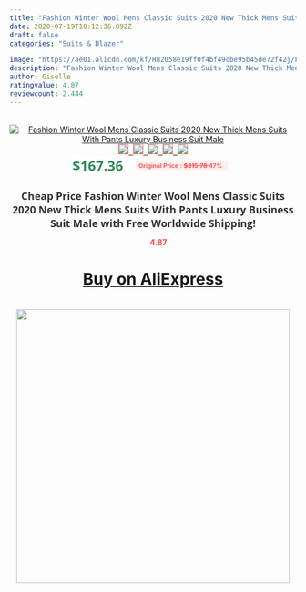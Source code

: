 ```yaml
---
title: "Fashion Winter Wool Mens Classic Suits 2020 New Thick Mens Suits With Pants Luxury Business Suit Male"
date: 2020-07-19T10:12:36.892Z
draft: false
categories: "Suits & Blazer"

image: "https://ae01.alicdn.com/kf/H82058e19ff0f4bf49cbe95b45de72f42j/Fashion-Winter-Wool-Mens-Classic-Suits-2020-New-Thick-Mens-Suits-With-Pants-Luxury-Business-Suit.jpg"
description: "Fashion Winter Wool Mens Classic Suits 2020 New Thick Mens Suits With Pants Luxury Business Suit Male"
author: Giselle
ratingvalue: 4.87
reviewcount: 2.444
---
```

<br>
<div style="text-align: center;">
<a href="https://s.click.aliexpress.com/e/_9iZzTf" target="_blank" rel="nofollow noopener noreferrer"><img alt="Fashion Winter Wool Mens Classic Suits 2020 New Thick Mens Suits With Pants Luxury Business Suit Male" class="magnifier-image" src="https://ae01.alicdn.com/kf/H82058e19ff0f4bf49cbe95b45de72f42j/Fashion-Winter-Wool-Mens-Classic-Suits-2020-New-Thick-Mens-Suits-With-Pants-Luxury-Business-Suit.jpg_640x640.jpg">
<br>
<img style="border:1px solid salmon" src="https://ae01.alicdn.com/kf/H82058e19ff0f4bf49cbe95b45de72f42j/Fashion-Winter-Wool-Mens-Classic-Suits-2020-New-Thick-Mens-Suits-With-Pants-Luxury-Business-Suit.jpg_120x120.jpg">&nbsp;&nbsp;<img style="border:1px solid salmon" src="https://ae01.alicdn.com/kf/H45fd163303ea4446a70c154be49b33b6u/Fashion-Winter-Wool-Mens-Classic-Suits-2020-New-Thick-Mens-Suits-With-Pants-Luxury-Business-Suit.jpg_120x120.jpg">&nbsp;&nbsp;<img style="border:1px solid salmon" src="https://ae01.alicdn.com/kf/H9d57b05c189b4eb6aaaaf8d576c55bbcc/Fashion-Winter-Wool-Mens-Classic-Suits-2020-New-Thick-Mens-Suits-With-Pants-Luxury-Business-Suit.jpg_120x120.jpg">&nbsp;&nbsp;<img style="border:1px solid salmon" src="https://ae01.alicdn.com/kf/Hb6a49eb7a08b4deca7f5a1de91d0d321D/Fashion-Winter-Wool-Mens-Classic-Suits-2020-New-Thick-Mens-Suits-With-Pants-Luxury-Business-Suit.jpg_120x120.jpg">&nbsp;&nbsp;<img style="border:1px solid salmon" src="https://ae01.alicdn.com/kf/H9c734be407f045429d601e77293937caI/Fashion-Winter-Wool-Mens-Classic-Suits-2020-New-Thick-Mens-Suits-With-Pants-Luxury-Business-Suit.jpg_120x120.jpg"></a></div><br0>
<div style="text-align: center;"><span style="background-color: white; border: 0px; box-sizing: border-box; color: seagreen; display: inline-block; font-family: &quot;open sans&quot; , &quot;arial&quot; , &quot;helvetica&quot; , sans-serif , &quot;heiti&quot;; font-size: 24px; font-stretch: inherit; font-weight: 700; line-height: inherit; margin: 0px 10px 0px 0px; padding: 0px; vertical-align: middle;">$167.36 </span>
<span style="background: rgb(255 , 241 , 241); border-radius: 3px; border: 0px; box-sizing: border-box; color: #ff4747; display: inline-block; font-family: inherit; font-size: 12px; font-stretch: inherit; font-style: inherit; font-variant: inherit; font-weight: 600; line-height: inherit; margin: 0px; padding: 2px 5px; transform: scale(0.9); vertical-align: middle;">Original Price : <b style="text-decoration: line-through;">$315.78 </b> 47%&nbsp;&nbsp;</span></div>
<h1 style="color: #333333; display: inline-block; font-family: &quot;open sans&quot; , &quot;arial&quot; , &quot;helvetica&quot; , sans-serif , &quot;heiti&quot;; font-size: 18px; font-stretch: inherit; font-weight: 700; text-align: center;">Cheap Price Fashion Winter Wool Mens Classic Suits 2020 New Thick Mens Suits With Pants Luxury Business Suit Male with Free Worldwide Shipping!</h1>
<div style="color: #ff4747; text-align: center;">
<img src="https://4.bp.blogspot.com/-M0ZcTcb-5uY/XleCXlxnR4I/AAAAAAAAAEc/OrjgMkXV1oMQFaCRZj5HQwOCBcu3w1FegCPcBGAYYCw/s1600/star.png" style="height: 15px;">&nbsp;<b>4.87</b></div>
<div class="button_cont" align="center"><a class="buynow_a" href="https://s.click.aliexpress.com/e/_9iZzTf" target="_blank" rel="nofollow noopener noreferrer"><H1>Buy on AliExpress</H1></a></div><br>
<div class="separator" style="clear: both; text-align: center;">
<img src="https://lh3.googleusercontent.com/-pTy5HemUv9M/XlePHvY0dAI/AAAAAAAAAE4/0nX5iRUoIWY8eMW9Dpxeirr157OZliDIgCLcBGAsYHQ/s1600/badge.gif" width="480">
</div>
